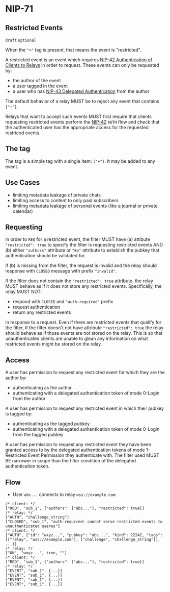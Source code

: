 NIP-71
======

Restricted Events
-----------------------------------

`draft` `optional`

When the `"+"` tag is present, that means the event is "restricted".

A restricted event is an event which requires [NIP-42 Authentication of Clients to Relays](https://github.com/nostr-protocol/nips/blob/master/42.md) in order to request. These events can only be requested by:

- the author of the event
- a user tagged in the event
- a user who has [NIP-43 Delegated Authentication](https://github.com/nostr-protocol/nips/blob/master/43.md) from the author

The default behavior of a relay MUST be to reject any event that contains `["+"]`.

Relays that want to accept such events MUST first require that clients requesting restricted events perform the [NIP-42](https://github.com/nostr-protocol/nips/blob/master/42.md) `AUTH` flow and check that the authenticated user has the appropriate access for the requested restriced events.

## The tag

The tag is a simple tag with a single item: `["+"]`. It may be added to any event.

## Use Cases

- limiting metadata leakage of private chats
- limiting access to content to only paid subscribers
- limiting metadata leakage of personal events (like a journal or private calendar)

## Requesting

In order to `REQ` for a restricted event, the filter MUST have (a) attibute `"restricted": true` to specify the filter is requesting restricted events AND
(b) either `"authors"` attribute or `"#p"` attribute to establish the pubkey that authentication should be validated for.

If (b) is missing from the filter, the request is invalid and the relay should response with `CLOSED` message with prefix `"invalid"`.

If the filter does not contain the `"restricted": true` attribute, the relay MUST behave as if it does not store any restricted events. Specifically, the relay MUST NOT:

- respond with `CLOSED` and `"auth-required"` prefix
- request authentication
- return any restricted events

in response to a request. Even if there are restricted events that qualify for the filter, if the filter doesn't not have attribute `"restricted": true` the relay should behave as if those events are not stored on the relay. This is so that unauthenticated clients are unable to glean any information on what restricted events might be stored on the relay.

## Access

A user has permission to request any restricted event for which they are the author by:

- authenticating as the author
- authenticating with a delegated authentication token of mode 0-Login from the author


A user has permission to request any restricted event in which their pubkey is tagged by:

- authenticating as the tagged pubkey
- authenticating with a delegated authentication token of mode 0-Login from the tagged pubkey

A user has permission to request any restricted event they have been granted access to by the delegated authentication tokens of mode 1-Restricted Event Permission they authenticate with. The filter used MUST BE narrower in scope than the filter condition of the delegated authentication token.

## Flow

- User `abc...` connects to relay `wss://example.com`:

```jsonc
/* client: */
["REQ", "sub_1", {"authors": ["abc..."], "restricted": true}]
/* relay: */
["AUTH", "challenge_string"]
["CLOSED", "sub_1", "auth-required: cannot serve restricted events to unauthenticated useres"]
/* client: */
["AUTH", {"id": "wxyz...", "pubkey": "abc...", "kind": 22242, "tags": [["relay", "wss://example.com"], ["challenge", "challenge_string"]], ...}]
/* relay: */
["OK", "wxyz...", true, ""]
/* client: */
["REQ", "sub_1", {"authors": ["abc..."], "restricted": true}]
/* relay: */
["EVENT", "sub_1", {...}]
["EVENT", "sub_1", {...}]
["EVENT", "sub_1", {...}]
["EVENT", "sub_1", {...}]
```
